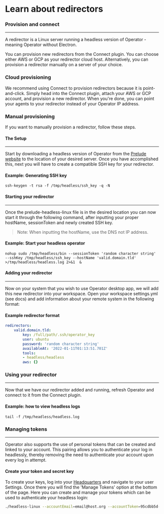 # Learn about redirectors

### Provision and connect

---

A redirector is a Linux server running a headless version of Operator - meaning Operator without Electron. 

You can provision new redirectors from the Connect plugin. You can choose either AWS or GCP as your redirector 
cloud host. Alternatively, you can provision a redirector manually on a server of your choice.

### Cloud provisioning

We recommend using Connect to provision redirectors because it is point-and-click. Simply head into the Connect 
plugin, attach your AWS or GCP account, and provision a new redirector. When you're done, you can point your agents
to your redirector instead of your Operator IP address.

### Manual provisioning

If you want to manually provision a redirector, follow these steps.

#### The Setup

---

Start by downloading a headless version of Operator from the [Prelude website](https://www.prelude.org/download/current) 
to the location of your desired server. Once you have accomplished this, next you will have to create a compatible SSH key 
for your redirector.

#### Example: Generating SSH key

```shell
ssh-keygen -t rsa -f /tmp/headless/ssh_key -q -N
```

#### Starting your redirector

---

Once the prelude-headless-linux file is in the desired location you can now start it through the following command, 
after inputting your proper hostName, sessionToken and newly created SSH key. 

> Note: When inputting the hostName, use the DNS not IP address.

#### Example: Start your headless operator

```shell
nohup sudo /tmp/headless/bin --sessionToken 'random character string' --sshKey /tmp/headless/ssh_key --hostName 'valid.domain.tld' >/tmp/headless/headless.log 2>&1  &
```

#### Adding your redirector

---

Now on your system that you wish to use Operator desktop app, we will add this new redirector into your workspace. 
Open your workspace settings.yml (see docs) and add information about your remote system in the following format:

#### Example redirector format

```yaml
redirectors:
    valid.domain.tld:
        key: /full/path/.ssh/operator_key
        user: ubuntu
        password: 'random character string'
        availableAt: '2022-01-11T01:13:51.701Z'
        tools:
        - headless/headless
        aws: {}
```

### Using your redirector

---

Now that we have our redirector added and running, refresh Operator and connect to it from the Connect plugin.

#### Example: how to view headless logs

```shell
tail -f /tmp/headless/headless.log
```

### Managing tokens

---

Operator also supports the use of personal tokens that can be created and linked to your account. This pairing allows you to authenticate your log in headlessly, thereby removing the need to authenticate your account upon every log in attempt.

#### Create your token and secret key

To create your keys, log into your [Headquarters](https://login.prelude.org/#/) and navigate to your user Settings. Once there you will find the 'Manage Tokens' option at the bottom of the page. Here you can create and manage your tokens which can be used to authenticate your headless login:

```bash
./headless-linux --accountEmail=email@host.org --accountToken=95cdbb5d-adcd-430f-ad00-b88562f25aa5 --accountSecret=3dd6e2cf-dec9-446a-9c4a-8e31ee5414af
```